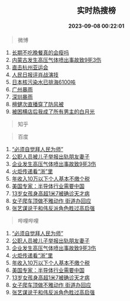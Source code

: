 <div align="center"><h2>实时热搜榜</h2><h4>2023-09-08 00:22:01</h4></div>

> 微博  

1. [长期不吃晚餐真的会瘦吗](https://s.weibo.com/weibo?q=%23%E9%95%BF%E6%9C%9F%E4%B8%8D%E5%90%83%E6%99%9A%E9%A4%90%E7%9C%9F%E7%9A%84%E4%BC%9A%E7%98%A6%E5%90%97%23&t=31&band_rank=1&Refer=top)<br />
2. [内蒙古发生高压气体喷出事故致9死3伤](https://s.weibo.com/weibo?q=%23%E5%86%85%E8%92%99%E5%8F%A4%E5%8F%91%E7%94%9F%E9%AB%98%E5%8E%8B%E6%B0%94%E4%BD%93%E5%96%B7%E5%87%BA%E4%BA%8B%E6%95%85%E8%87%B49%E6%AD%BB3%E4%BC%A4%23&t=31&band_rank=2&Refer=top)<br />
3. [直击杭州亚运会](https://s.weibo.com/weibo?q=%23%E7%9B%B4%E5%87%BB%E6%9D%AD%E5%B7%9E%E4%BA%9A%E8%BF%90%E4%BC%9A%23&t=31&band_rank=3&Refer=top)<br />
4. [人民日报评肖战演技](https://s.weibo.com/weibo?q=%23%E4%BA%BA%E6%B0%91%E6%97%A5%E6%8A%A5%E8%AF%84%E8%82%96%E6%88%98%E6%BC%94%E6%8A%80%23&t=31&band_rank=4&Refer=top)<br />
5. [日本核污染水已排海6100吨](https://s.weibo.com/weibo?q=%23%E6%97%A5%E6%9C%AC%E6%A0%B8%E6%B1%A1%E6%9F%93%E6%B0%B4%E5%B7%B2%E6%8E%92%E6%B5%B76100%E5%90%A8%23&t=31&band_rank=5&Refer=top)<br />
6. [广州暴雨](https://s.weibo.com/weibo?q=%E5%B9%BF%E5%B7%9E%E6%9A%B4%E9%9B%A8&t=31&band_rank=6&Refer=top)<br />
7. [深圳暴雨](https://s.weibo.com/weibo?q=%E6%B7%B1%E5%9C%B3%E6%9A%B4%E9%9B%A8&t=31&band_rank=7&Refer=top)<br />
8. [檀健次直播穿了防风被](https://s.weibo.com/weibo?q=%23%E6%AA%80%E5%81%A5%E6%AC%A1%E7%9B%B4%E6%92%AD%E7%A9%BF%E4%BA%86%E9%98%B2%E9%A3%8E%E8%A2%AB%23&t=31&band_rank=8&Refer=top)<br />
9. [被困横店后我成了所有男主的白月光](https://s.weibo.com/weibo?q=%E8%A2%AB%E5%9B%B0%E6%A8%AA%E5%BA%97%E5%90%8E%E6%88%91%E6%88%90%E4%BA%86%E6%89%80%E6%9C%89%E7%94%B7%E4%B8%BB%E7%9A%84%E7%99%BD%E6%9C%88%E5%85%89&t=31&band_rank=9&Refer=top)<br />

> 知乎  


> 百度  

1. [“必须自觉拜人民为师”](https://www.baidu.com/s?wd=%E2%80%9C%E5%BF%85%E9%A1%BB%E8%87%AA%E8%A7%89%E6%8B%9C%E4%BA%BA%E6%B0%91%E4%B8%BA%E5%B8%88%E2%80%9D&sa=fyb_news&rsv_dl=fyb_news)<br />
2. [公职人员被儿子举报出轨朋友妻子](https://www.baidu.com/s?wd=%E5%85%AC%E8%81%8C%E4%BA%BA%E5%91%98%E8%A2%AB%E5%84%BF%E5%AD%90%E4%B8%BE%E6%8A%A5%E5%87%BA%E8%BD%A8%E6%9C%8B%E5%8F%8B%E5%A6%BB%E5%AD%90&sa=fyb_news&rsv_dl=fyb_news)<br />
3. [企业发生高压气体喷出事故致9死3伤](https://www.baidu.com/s?wd=%E4%BC%81%E4%B8%9A%E5%8F%91%E7%94%9F%E9%AB%98%E5%8E%8B%E6%B0%94%E4%BD%93%E5%96%B7%E5%87%BA%E4%BA%8B%E6%95%85%E8%87%B49%E6%AD%BB3%E4%BC%A4&sa=fyb_news&rsv_dl=fyb_news)<br />
4. [火炬传递看“浙”里](https://www.baidu.com/s?wd=%E7%81%AB%E7%82%AC%E4%BC%A0%E9%80%92%E7%9C%8B%E2%80%9C%E6%B5%99%E2%80%9D%E9%87%8C&sa=fyb_news&rsv_dl=fyb_news)<br />
5. [年收入10万以下个人基本不缴个税](https://www.baidu.com/s?wd=%E5%B9%B4%E6%94%B6%E5%85%A510%E4%B8%87%E4%BB%A5%E4%B8%8B%E4%B8%AA%E4%BA%BA%E5%9F%BA%E6%9C%AC%E4%B8%8D%E7%BC%B4%E4%B8%AA%E7%A8%8E&sa=fyb_news&rsv_dl=fyb_news)<br />
6. [美国专家：半导体行业需要中国](https://www.baidu.com/s?wd=%E7%BE%8E%E5%9B%BD%E4%B8%93%E5%AE%B6%EF%BC%9A%E5%8D%8A%E5%AF%BC%E4%BD%93%E8%A1%8C%E4%B8%9A%E9%9C%80%E8%A6%81%E4%B8%AD%E5%9B%BD&sa=fyb_news&rsv_dl=fyb_news)<br />
7. [13岁女孩身高超1米7被确诊天才病](https://www.baidu.com/s?wd=13%E5%B2%81%E5%A5%B3%E5%AD%A9%E8%BA%AB%E9%AB%98%E8%B6%851%E7%B1%B37%E8%A2%AB%E7%A1%AE%E8%AF%8A%E5%A4%A9%E6%89%8D%E7%97%85&sa=fyb_news&rsv_dl=fyb_news)<br />
8. [女子爬车顶做不雅动作 街道办回应](https://www.baidu.com/s?wd=%E5%A5%B3%E5%AD%90%E7%88%AC%E8%BD%A6%E9%A1%B6%E5%81%9A%E4%B8%8D%E9%9B%85%E5%8A%A8%E4%BD%9C+%E8%A1%97%E9%81%93%E5%8A%9E%E5%9B%9E%E5%BA%94&sa=fyb_news&rsv_dl=fyb_news)<br />
9. [张艺谋说于和伟反派角色胜过高启强](https://www.baidu.com/s?wd=%E5%BC%A0%E8%89%BA%E8%B0%8B%E8%AF%B4%E4%BA%8E%E5%92%8C%E4%BC%9F%E5%8F%8D%E6%B4%BE%E8%A7%92%E8%89%B2%E8%83%9C%E8%BF%87%E9%AB%98%E5%90%AF%E5%BC%BA&sa=fyb_news&rsv_dl=fyb_news)<br />

> 哔哩哔哩  

1. [“必须自觉拜人民为师”](https://www.baidu.com/s?wd=%E2%80%9C%E5%BF%85%E9%A1%BB%E8%87%AA%E8%A7%89%E6%8B%9C%E4%BA%BA%E6%B0%91%E4%B8%BA%E5%B8%88%E2%80%9D&sa=fyb_news&rsv_dl=fyb_news)<br />
2. [公职人员被儿子举报出轨朋友妻子](https://www.baidu.com/s?wd=%E5%85%AC%E8%81%8C%E4%BA%BA%E5%91%98%E8%A2%AB%E5%84%BF%E5%AD%90%E4%B8%BE%E6%8A%A5%E5%87%BA%E8%BD%A8%E6%9C%8B%E5%8F%8B%E5%A6%BB%E5%AD%90&sa=fyb_news&rsv_dl=fyb_news)<br />
3. [企业发生高压气体喷出事故致9死3伤](https://www.baidu.com/s?wd=%E4%BC%81%E4%B8%9A%E5%8F%91%E7%94%9F%E9%AB%98%E5%8E%8B%E6%B0%94%E4%BD%93%E5%96%B7%E5%87%BA%E4%BA%8B%E6%95%85%E8%87%B49%E6%AD%BB3%E4%BC%A4&sa=fyb_news&rsv_dl=fyb_news)<br />
4. [火炬传递看“浙”里](https://www.baidu.com/s?wd=%E7%81%AB%E7%82%AC%E4%BC%A0%E9%80%92%E7%9C%8B%E2%80%9C%E6%B5%99%E2%80%9D%E9%87%8C&sa=fyb_news&rsv_dl=fyb_news)<br />
5. [年收入10万以下个人基本不缴个税](https://www.baidu.com/s?wd=%E5%B9%B4%E6%94%B6%E5%85%A510%E4%B8%87%E4%BB%A5%E4%B8%8B%E4%B8%AA%E4%BA%BA%E5%9F%BA%E6%9C%AC%E4%B8%8D%E7%BC%B4%E4%B8%AA%E7%A8%8E&sa=fyb_news&rsv_dl=fyb_news)<br />
6. [美国专家：半导体行业需要中国](https://www.baidu.com/s?wd=%E7%BE%8E%E5%9B%BD%E4%B8%93%E5%AE%B6%EF%BC%9A%E5%8D%8A%E5%AF%BC%E4%BD%93%E8%A1%8C%E4%B8%9A%E9%9C%80%E8%A6%81%E4%B8%AD%E5%9B%BD&sa=fyb_news&rsv_dl=fyb_news)<br />
7. [13岁女孩身高超1米7被确诊天才病](https://www.baidu.com/s?wd=13%E5%B2%81%E5%A5%B3%E5%AD%A9%E8%BA%AB%E9%AB%98%E8%B6%851%E7%B1%B37%E8%A2%AB%E7%A1%AE%E8%AF%8A%E5%A4%A9%E6%89%8D%E7%97%85&sa=fyb_news&rsv_dl=fyb_news)<br />
8. [女子爬车顶做不雅动作 街道办回应](https://www.baidu.com/s?wd=%E5%A5%B3%E5%AD%90%E7%88%AC%E8%BD%A6%E9%A1%B6%E5%81%9A%E4%B8%8D%E9%9B%85%E5%8A%A8%E4%BD%9C+%E8%A1%97%E9%81%93%E5%8A%9E%E5%9B%9E%E5%BA%94&sa=fyb_news&rsv_dl=fyb_news)<br />
9. [张艺谋说于和伟反派角色胜过高启强](https://www.baidu.com/s?wd=%E5%BC%A0%E8%89%BA%E8%B0%8B%E8%AF%B4%E4%BA%8E%E5%92%8C%E4%BC%9F%E5%8F%8D%E6%B4%BE%E8%A7%92%E8%89%B2%E8%83%9C%E8%BF%87%E9%AB%98%E5%90%AF%E5%BC%BA&sa=fyb_news&rsv_dl=fyb_news)<br />
